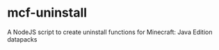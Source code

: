 # mcf-uninstall
A NodeJS script to create uninstall functions for Minecraft: Java Edition datapacks
